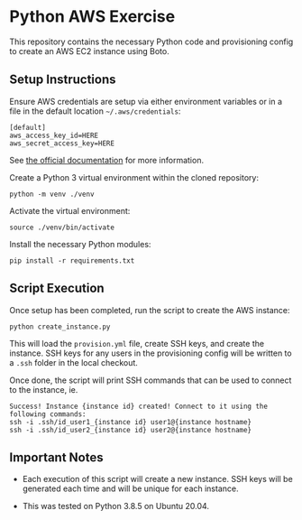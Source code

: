 # Python AWS Exercise

This repository contains the necessary Python code and provisioning config to create an AWS EC2 instance using Boto.

## Setup Instructions

Ensure AWS credentials are setup via either environment variables or in a file in the default location `~/.aws/credentials`:

```
[default]
aws_access_key_id=HERE
aws_secret_access_key=HERE
```

See [the official documentation](https://boto3.amazonaws.com/v1/documentation/api/latest/guide/credentials.html#configuring-credentials) for more information.

Create a Python 3 virtual environment within the cloned repository:

`python -m venv ./venv`

Activate the virtual environment:

`source ./venv/bin/activate`

Install the necessary Python modules:

`pip install -r requirements.txt`

## Script Execution

Once setup has been completed, run the script to create the AWS instance:

`python create_instance.py`

This will load the `provision.yml` file, create SSH keys, and create the instance. SSH keys for any users in the provisioning config will be written to a `.ssh` folder in the local checkout.

Once done, the script will print SSH commands that can be used to connect to the instance, ie.

```
Success! Instance {instance id} created! Connect to it using the following commands:
ssh -i .ssh/id_user1_{instance id} user1@{instance hostname}
ssh -i .ssh/id_user2_{instance id} user2@{instance hostname}
```

## Important Notes

* Each execution of this script will create a new instance. SSH keys will be generated each time and will be unique for each instance.

* This was tested on Python 3.8.5 on Ubuntu 20.04.
